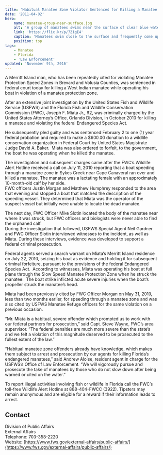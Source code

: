 ```yaml
---
title: 'Habitual Manatee Zone Violator Sentenced for Killing a Manatee in Brevard County, Florida'
date: '2011-04-02'
hero:
    name: manatee-group-near-surface.jpg
    alt: 'A group of manatees swims near the surface of clear blue water.'
    link: 'https://flic.kr/p/7ZigE4'
    caption: 'Manatees swim close to the surface and frequently come up for air. Credit: Jim Reid, USFWS.'
    position: top
tags:
    - Manatee
    - Florida
    - 'Law Enforcement'
updated: 'November 9th, 2016'
---
```


A Merritt Island man, who has been repeatedly cited for violating Manatee Protection Speed Zones in Brevard and Volusia Counties, was sentenced in federal court today for killing a West Indian manatee while operating his boat in violation of a manatee protection zone.  

After an extensive joint investigation by the United States Fish and Wildlife Service (USFWS) and the Florida Fish and Wildlife Conservation Commission (FWC), Joseph F. Miata Jr., 62, was criminally charged by the United States Attorney’s Office, Orlando Division, in October 2010 for killing a manatee and violating the federal Endangered Species Act.    

He subsequently pled guilty and was sentenced February 2 to one (1) year federal probation and required to make a $600.00 donation to a wildlife conservation organization in Federal Court by United States Magistrate Judge David A. Baker.  Miata was also ordered to forfeit, to the government, the boat he was operating when he killed the manatee.

The investigation and subsequent charges came after the FWC’s Wildlife Alert Hotline received a call on July 11, 2010 reporting that a boat speeding through a manatee zone in Sykes Creek near Cape Canaveral ran over and killed a manatee. The manatee was a lactating female with an approximately 10-month-old calf by her side.   
FWC officers Justin Morgan and Matthew Humphrey responded to the area that evening and stopped a boat that matched the description of the speeding vessel. They determined that Miata was the operator of the suspect vessel but initially were unable to locate the dead manatee.    

The next day, FWC Officer Mike Slotin located the body of the manatee near where it was struck, but FWC officers and biologists were never able to find the orphaned calf.  
During the investigation that followed, USFWS Special Agent Neil Gardner and FWC Officer Slotin interviewed witnesses to the incident, as well as Miata. During these interviews, evidence was developed to support a federal criminal prosecution.  

Federal agents served a search warrant on Miata’s Merritt Island residence on July 22, 2010, seizing his boat as evidence and holding it for subsequent criminal forfeiture, pursuant to the provisions of the federal Endangered Species Act.  According to witnesses, Miata was operating his boat at full plane through the Slow Speed Manatee Protection Zone when he struck the manatee.  The boat strike inflicted acute severe injuries when the boat’s propeller struck the manatee’s head.    

Miata had been previously cited by FWC Officer Morgan on May 31, 2010, less than two months earlier, for speeding through a manatee zone and was also cited by USFWS Manatee Refuge officers for the same violation on a previous occasion.   

“Mr. Miata is a habitual, severe offender which prompted us to work with our federal partners for prosecution,” said Capt. Steve Wayne, FWC’s area supervisor. “The federal penalties are much more severe than the state’s and we felt a violation of this magnitude deserved to be prosecuted to the fullest extent of the law.”    

“Habitual manatee zone offenders already have knowledge, which makes them subject to arrest and prosecution by our agents for killing Florida’s endangered manatees,” said Andrew Aloise, resident agent in charge for the USFWS’s Office of Law Enforcement. “We will vigorously pursue and prosecute the take of manatees by those who do not slow down after being warned or cited on the water.”   

To report illegal activities involving fish or wildlife in Florida call the FWC’s toll-free Wildlife Alert Hotline at 888-404-FWCC (3922). Tipsters may remain anonymous and are eligible for a reward if their information leads to arrest.

## Contact

Division of Public Affairs  
External Affairs  
Telephone: 703-358-2220  
Website: [https://www.fws.gov/external-affairs/public-affairs/](https://www.fws.gov/external-affairs/public-affairs/)
